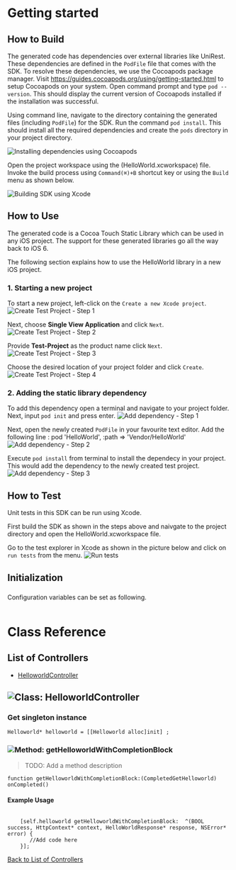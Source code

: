 # Getting started

## How to Build


The generated code has dependencies over external libraries like UniRest. These dependencies are defined in the ```PodFile``` file that comes with the SDK. 
To resolve these dependencies, we use the Cocoapods package manager.
Visit https://guides.cocoapods.org/using/getting-started.html to setup Cocoapods on your system.
Open command prompt and type ```pod --version```. This should display the current version of Cocoapods installed if the installation was successful.

Using command line, navigate to the directory containing the generated files (including ```PodFile```) for the SDK. 
Run the command ```pod install```. This should install all the required dependencies and create the ```pods``` directory in your project directory.

![Installing dependencies using Cocoapods](https://apidocs.io/illustration/objc?step=AddDependencies&workspaceFolder=Hello%20world-ObjC&workspaceName=HelloWorld&projectName=HelloWorld&rootNamespace=HelloWorld)

Open the project workspace using the (HelloWorld.xcworkspace) file. Invoke the build process using `Command(⌘)+B` shortcut key or using the `Build` menu as shown below.

![Building SDK using Xcode](https://apidocs.io/illustration/objc?step=BuildSDK&workspaceFolder=Hello%20world-ObjC&workspaceName=HelloWorld&projectName=HelloWorld&rootNamespace=HelloWorld)


## How to Use

The generated code is a Cocoa Touch Static Library which can be used in any iOS project. The support for these generated libraries go all the way back to iOS 6.

The following section explains how to use the HelloWorld library in a new iOS project.     
### 1. Starting a new project
To start a new project, left-click on the ```Create a new Xcode project```.
![Create Test Project - Step 1](https://apidocs.io/illustration/objc?step=Test1&workspaceFolder=Hello%20world-ObjC&workspaceName=HelloWorld&projectName=HelloWorld&rootNamespace=HelloWorld)

Next, choose **Single View Application** and click ```Next```.
![Create Test Project - Step 2](https://apidocs.io/illustration/objc?step=Test2&workspaceFolder=Hello%20world-ObjC&workspaceName=HelloWorld&projectName=HelloWorld&rootNamespace=HelloWorld)

Provide **Test-Project** as the product name click ```Next```.
![Create Test Project - Step 3](https://apidocs.io/illustration/objc?step=Test3&workspaceFolder=Hello%20world-ObjC&workspaceName=HelloWorld&projectName=HelloWorld&rootNamespace=HelloWorld)

Choose the desired location of your project folder and click ```Create```.
![Create Test Project - Step 4](https://apidocs.io/illustration/objc?step=Test4&workspaceFolder=Hello%20world-ObjC&workspaceName=HelloWorld&projectName=HelloWorld&rootNamespace=HelloWorld)

### 2. Adding the static library dependency
To add this dependency open a terminal and navigate to your project folder. Next, input ```pod init``` and press enter.
![Add dependency - Step 1](https://apidocs.io/illustration/objc?step=Add0&workspaceFolder=Hello%20world-ObjC&workspaceName=HelloWorld&projectName=HelloWorld&rootNamespace=HelloWorld)

Next, open the newly created ```PodFile``` in your favourite text editor. Add the following line : pod 'HelloWorld', :path => 'Vendor/HelloWorld'
![Add dependency - Step 2](https://apidocs.io/illustration/objc?step=Add1&workspaceFolder=Hello%20world-ObjC&workspaceName=HelloWorld&projectName=HelloWorld&rootNamespace=HelloWorld)

Execute `pod install` from terminal to install the dependecy in your project. This would add the dependency to the newly created test project.
![Add dependency - Step 3](https://apidocs.io/illustration/objc?step=Add2&workspaceFolder=Hello%20world-ObjC&workspaceName=HelloWorld&projectName=HelloWorld&rootNamespace=HelloWorld)


## How to Test

Unit tests in this SDK can be run using Xcode. 

First build the SDK as shown in the steps above and naivgate to the project directory and open the HelloWorld.xcworkspace file.

Go to the test explorer in Xcode as shown in the picture below and click on `run tests` from the menu. 
![Run tests](https://apidocs.io/illustration/objc?step=RunTests&workspaceFolder=Hello%20world-ObjC&workspaceName=HelloWorld&projectName=HelloWorld&rootNamespace=HelloWorld)


## Initialization

### 

Configuration variables can be set as following.
```Objc

```

# Class Reference

## <a name="list_of_controllers"></a>List of Controllers

* [HelloworldController](#helloworld_controller)

## <a name="helloworld_controller"></a>![Class: ](https://apidocs.io/img/class.png ".HelloworldController") HelloworldController

### Get singleton instance
```objc
Helloworld* helloworld = [[Helloworld alloc]init] ;
```

### <a name="get_helloworld_with_completion_block"></a>![Method: ](https://apidocs.io/img/method.png ".HelloworldController.getHelloworldWithCompletionBlock") getHelloworldWithCompletionBlock

> TODO: Add a method description


```objc
function getHelloworldWithCompletionBlock:(CompletedGetHelloworld) onCompleted()
```



#### Example Usage

```objc

    [self.helloworld getHelloworldWithCompletionBlock:  ^(BOOL success, HttpContext* context, HelloWorldResponse* response, NSError* error) { 
       //Add code here
    }];
```


[Back to List of Controllers](#list_of_controllers)



